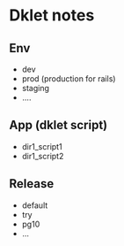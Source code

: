 # Dklet notes

## Env

* dev
* prod (production for rails)
* staging
* ....

## App (dklet script)

* dir1_script1
* dir1_script2

## Release

* default
* try
* pg10
* ...
